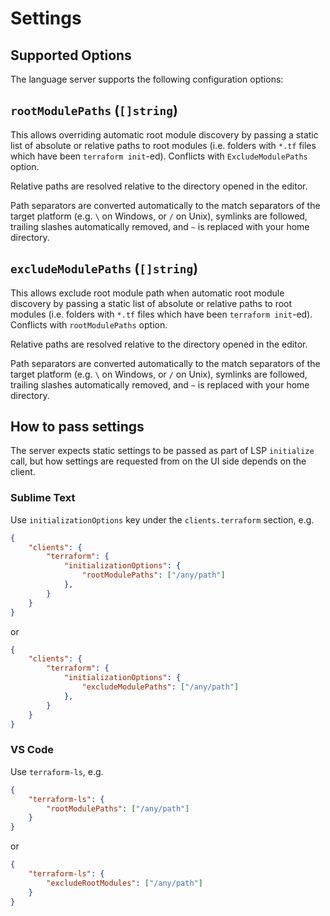 # Settings

## Supported Options

The language server supports the following configuration options:

## `rootModulePaths` (`[]string`)

This allows overriding automatic root module discovery by passing a static list
of absolute or relative paths to root modules (i.e. folders with `*.tf` files
which have been `terraform init`-ed). Conflicts with `ExcludeModulePaths` option.

Relative paths are resolved relative to the directory opened in the editor.

Path separators are converted automatically to the match separators
of the target platform (e.g. `\` on Windows, or `/` on Unix),
symlinks are followed, trailing slashes automatically removed,
and `~` is replaced with your home directory.

## `excludeModulePaths` (`[]string`)

This allows exclude root module path when automatic root module discovery by passing a static list
of absolute or relative paths to root modules (i.e. folders with `*.tf` files
which have been `terraform init`-ed). Conflicts with `rootModulePaths` option.

Relative paths are resolved relative to the directory opened in the editor.

Path separators are converted automatically to the match separators
of the target platform (e.g. `\` on Windows, or `/` on Unix),
symlinks are followed, trailing slashes automatically removed,
and `~` is replaced with your home directory.

## How to pass settings

The server expects static settings to be passed as part of LSP `initialize` call,
but how settings are requested from on the UI side depends on the client.

### Sublime Text

Use `initializationOptions` key under the `clients.terraform` section, e.g.

```json
{
	"clients": {
		"terraform": {
			"initializationOptions": {
				"rootModulePaths": ["/any/path"]
			},
		}
	}
}
```
or
```json
{
	"clients": {
		"terraform": {
			"initializationOptions": {
				"excludeModulePaths": ["/any/path"]
			},
		}
	}
}
```

### VS Code

Use `terraform-ls`, e.g.

```json
{
	"terraform-ls": {
		"rootModulePaths": ["/any/path"]
	}
}
```
or
```json
{
	"terraform-ls": {
		"excludeRootModules": ["/any/path"]
	}
}
